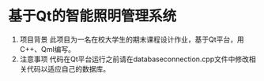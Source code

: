 # 基于Qt的智能照明管理系统
1. 项目背景
此项目为一名在校大学生的期末课程设计作业，基于Qt平台，用C++、Qml编写。
2. 注意事项
代码在Qt平台运行之前请在databaseconnection.cpp文件中修改相关代码以适应自己的数据库。
